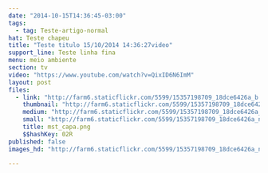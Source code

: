 ```yaml
---
date: "2014-10-15T14:36:45-03:00"
tags:
  - tag: Teste-artigo-normal
hat: Teste chapeu
title: "Teste titulo 15/10/2014 14:36:27video"
support_line: Teste linha fina
menu: meio ambiente
section: tv
video: "https://www.youtube.com/watch?v=QixID6N6ImM"
layout: post
files:
  - link: "http://farm6.staticflickr.com/5599/15357198709_18dce6426a_b.jpg"
    thumbnail: "http://farm6.staticflickr.com/5599/15357198709_18dce6426a_t.jpg"
    medium: "http://farm6.staticflickr.com/5599/15357198709_18dce6426a_z.jpg"
    small: "http://farm6.staticflickr.com/5599/15357198709_18dce6426a_n.jpg"
    title: mst_capa.png
    $$hashKey: 02R
published: false
images_hd: "http://farm6.staticflickr.com/5599/15357198709_18dce6426a_n.jpg"

---
```


